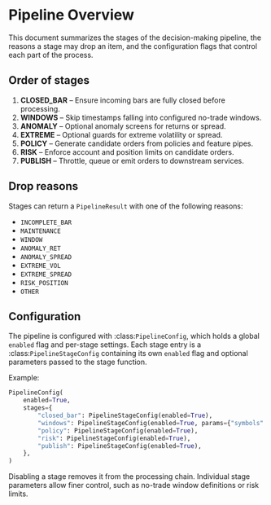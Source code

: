 # Pipeline Overview

This document summarizes the stages of the decision-making pipeline, the
reasons a stage may drop an item, and the configuration flags that control
each part of the process.

## Order of stages

1. **CLOSED_BAR** – Ensure incoming bars are fully closed before processing.
2. **WINDOWS** – Skip timestamps falling into configured no-trade windows.
3. **ANOMALY** – Optional anomaly screens for returns or spread.
4. **EXTREME** – Optional guards for extreme volatility or spread.
5. **POLICY** – Generate candidate orders from policies and feature pipes.
6. **RISK** – Enforce account and position limits on candidate orders.
7. **PUBLISH** – Throttle, queue or emit orders to downstream services.

## Drop reasons

Stages can return a ``PipelineResult`` with one of the following reasons:

- ``INCOMPLETE_BAR``
- ``MAINTENANCE``
- ``WINDOW``
- ``ANOMALY_RET``
- ``ANOMALY_SPREAD``
- ``EXTREME_VOL``
- ``EXTREME_SPREAD``
- ``RISK_POSITION``
- ``OTHER``

## Configuration

The pipeline is configured with :class:`PipelineConfig`, which holds a global
``enabled`` flag and per-stage settings.  Each stage entry is a
:class:`PipelineStageConfig` containing its own ``enabled`` flag and optional
parameters passed to the stage function.

Example:

```python
PipelineConfig(
    enabled=True,
    stages={
        "closed_bar": PipelineStageConfig(enabled=True),
        "windows": PipelineStageConfig(enabled=True, params={"symbols": ["BTCUSDT"]}),
        "policy": PipelineStageConfig(enabled=True),
        "risk": PipelineStageConfig(enabled=True),
        "publish": PipelineStageConfig(enabled=True),
    },
)
```

Disabling a stage removes it from the processing chain.  Individual stage
parameters allow finer control, such as no-trade window definitions or risk
limits.

